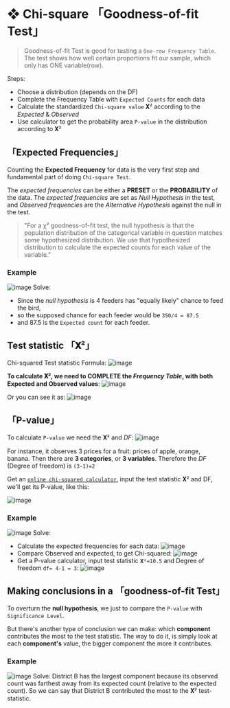 #  ❖ Chi-square 「Goodness-of-fit Test」

> Goodness-of-fit Test is good for testing a `One-row Frequency Table`.
The test shows how well certain proportions fit our sample, which only has ONE variable(row).

Steps:
- Choose a distribution (depends on the DF)
- Complete the Frequency Table with `Expected Counts` for each data
- Calculate the standardized `Chi-square value` 𝐗² according to the _Expected_ & _Observed_
- Use calculator to get the probability area `P-value` in the distribution according to 𝐗²


## 「Expected Frequencies」

Counting the **Expected Frequency** for data is the very first step and fundamental part of doing `Chi-square Test`.

The _expected frequencies_ can be either a **PRESET** or the **PROBABILITY** of the data.
The _expected frequencies_ are set as _Null Hypothesis_ in the test, 
and _Observed frequencies_ are the _Alternative Hypothesis_ against the null in the test.

> "For a χ² goodness-of-fit test, the null hypothesis is that the population distribution of the categorical variable in question matches some hypothesized distribution. We use that hypothesized distribution to calculate the expected counts for each value of the variable."


### Example
![image](https://user-images.githubusercontent.com/14041622/45583713-90c50a80-b8f9-11e8-8b40-e84350911584.png)
Solve:
- Since the _null hypothesis_ is 4 feeders has "equally likely" chance to feed the bird,
- so the supposed chance for each feeder would be `350/4 = 87.5`
- and 87.5 is the `Expected count` for each feeder.


## Test statistic 「𝐗²」

Chi-squared Test statistic Formula:
![image](https://user-images.githubusercontent.com/14041622/45584164-a6d6c900-b901-11e8-9cab-6cc6566432f9.png)


**To calculate 𝐗², we need to COMPLETE the _Frequency Table_, with both Expected and Observed values**:
![image](https://user-images.githubusercontent.com/14041622/45615222-79735200-ba9e-11e8-9dc3-a4f436b0ce63.png)

Or you can see it as:
![image](https://user-images.githubusercontent.com/14041622/45613177-0a92fa80-ba98-11e8-9215-67d9fa18720e.png)



## 「P-value」

To calculate `P-value` we need the 𝐗² and _DF_:
![image](https://user-images.githubusercontent.com/14041622/45584168-adfdd700-b901-11e8-9e08-b4a75ba53af0.png)

For instance, it observes 3 prices for a fruit: prices of apple, orange, banana. Then there are **3 categories**, or **3 variables**. Therefore the _DF_ (Degree of freedom) is `(3-1)=2`

Get an [`online chi-squared calculator`](https://surfstat.anu.edu.au/surfstat-home/tables/chi.php), input the test statistic 𝐗² and DF, we'll get its P-value, like this:

![image](https://user-images.githubusercontent.com/14041622/45613470-159a5a80-ba99-11e8-95af-98e19b9595ef.png)


### Example
![image](https://user-images.githubusercontent.com/14041622/45584040-30d16280-b8ff-11e8-9bd4-360d666413a6.png)
Solve:
- Calculate the expected frequencies for each data:
![image](https://user-images.githubusercontent.com/14041622/45584122-f1a41100-b900-11e8-98d3-0b5a4c0406dd.png)
- Compare Observed and expected, to get Chi-squared:
![image](https://user-images.githubusercontent.com/14041622/45584124-084a6800-b901-11e8-960e-0222acc29a1b.png)
- Get a P-value calculator, input test statistic `𝐗²=10.5` and Degree of freedom `df= 4-1 = 3`:
![image](https://user-images.githubusercontent.com/14041622/45584134-4ba4d680-b901-11e8-8dc3-655d985ad832.png)

## Making conclusions in a 「goodness-of-fit Test」

To overturn the __null hypothesis__, we just to compare the `P-value` with `Significance Level`.

But there's another type of conclusion we can make: which **component** contributes the most to the test statistic.
The way to do it, is simply look at each **component's** value, the bigger component the more it contributes.

### Example
![image](https://user-images.githubusercontent.com/14041622/45615374-e686e780-ba9e-11e8-809f-46f4df6e1aef.png)
Solve:
District B has the largest component because its observed count was farthest away from its expected count (relative to the expected count). So we can say that District B contributed the most to the  𝐗² test-statistic.